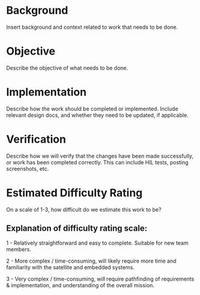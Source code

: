# Background
Insert background and context related to work that needs to be done.

# Objective
Describe the objective of what needs to be done.

# Implementation
Describe how the work should be completed or implemented. Include relevant design docs, and whether they need to be updated, if applicable.

# Verification
Describe how we will verify that the changes have been made successfully, or work has been completed correctly. This can include HIL tests, posting screenshots, etc.

# Estimated Difficulty Rating
On a scale of 1-3, how difficult do we estimate this work to be?


## Explanation of difficulty rating scale:
1 - Relatively straightforward and easy to complete. Suitable for new team members.

2 - More complex / time-consuming, will likely require more time and familiarity with the satellite and embedded systems.

3 - Very complex / time-consuming, will require pathfinding of requirements & implementation, and understanding of the overall mission.
